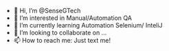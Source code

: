 - 👋 Hi, I’m @SenseGTech
- 👀 I’m interested in Manual/Automation QA
- 🌱 I’m currently learning Automation Selenium/ InteliJ
- 💞️ I’m looking to collaborate on ...
- 📫 How to reach me: Just text me!

<!---
SenseGTech/SenseGTech is a ✨ special ✨ repository because its `README.md` (this file) appears on your GitHub profile.
You can click the Preview link to take a look at your changes.
--->
